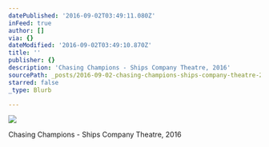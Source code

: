 ```yaml
---
datePublished: '2016-09-02T03:49:11.080Z'
inFeed: true
author: []
via: {}
dateModified: '2016-09-02T03:49:10.870Z'
title: ''
publisher: {}
description: 'Chasing Champions - Ships Company Theatre, 2016'
sourcePath: _posts/2016-09-02-chasing-champions-ships-company-theatre-2016.md
starred: false
_type: Blurb

---
```

![](https://the-grid-user-content.s3-us-west-2.amazonaws.com/dc02f79e-beb1-442f-af74-269e4eb4ab9c.jpg)

Chasing Champions - Ships Company Theatre, 2016